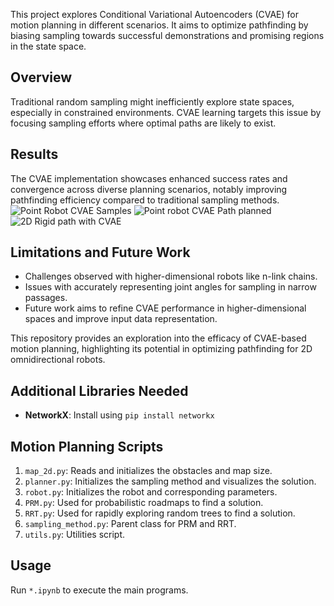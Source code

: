 

This project explores Conditional Variational Autoencoders (CVAE) for motion planning in different scenarios. It aims to optimize pathfinding by biasing sampling towards successful demonstrations and promising regions in the state space.

## Overview

Traditional random sampling might inefficiently explore state spaces, especially in constrained environments. CVAE learning targets this issue by focusing sampling efforts where optimal paths are likely to exist.

## Results


The CVAE implementation showcases enhanced success rates and convergence across diverse planning scenarios, notably improving pathfinding efficiency compared to traditional sampling methods.
![Point Robot CVAE Samples](https://github.com/atreyabhat/LearnedSampling_CVAE/assets/39030188/2dac1bb7-d16a-44d2-9e08-8c04418a51ee)
![Point robot CVAE Path planned](https://github.com/atreyabhat/LearnedSampling_CVAE/assets/39030188/9663d388-66c8-461d-8f51-c07e32e79744)
![2D Rigid path with CVAE](https://github.com/atreyabhat/LearnedSampling_CVAE/assets/39030188/d5baf64c-9557-4ed3-852a-bed909751379)

## Limitations and Future Work

- Challenges observed with higher-dimensional robots like n-link chains.
- Issues with accurately representing joint angles for sampling in narrow passages.
- Future work aims to refine CVAE performance in higher-dimensional spaces and improve input data representation.


This repository provides an exploration into the efficacy of CVAE-based motion planning, highlighting its potential in optimizing pathfinding for 2D omnidirectional robots.




## Additional Libraries Needed

- **NetworkX**: Install using `pip install networkx`

## Motion Planning Scripts

1. `map_2d.py`: Reads and initializes the obstacles and map size.
2. `planner.py`: Initializes the sampling method and visualizes the solution.
3. `robot.py`: Initializes the robot and corresponding parameters.
4. `PRM.py`: Used for probabilistic roadmaps to find a solution.
5. `RRT.py`: Used for rapidly exploring random trees to find a solution.
6. `sampling_method.py`: Parent class for PRM and RRT.
7. `utils.py`: Utilities script.

## Usage

Run `*.ipynb` to execute the main programs.






